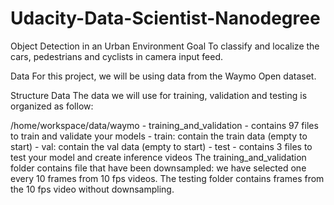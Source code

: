 # Udacity-Data-Scientist-Nanodegree
Object Detection in an Urban Environment
Goal
To classify and localize the cars, pedestrians and cyclists in camera input feed.

Data
For this project, we will be using data from the Waymo Open dataset.

Structure
Data
The data we will use for training, validation and testing is organized as follow:

/home/workspace/data/waymo
    - training_and_validation - contains 97 files to train and validate your models
    - train: contain the train data (empty to start)
    - val: contain the val data (empty to start)
    - test - contains 3 files to test your model and create inference videos
The training_and_validation folder contains file that have been downsampled: we have selected one every 10 frames from 10 fps videos. The testing folder contains frames from the 10 fps video without downsampling.
